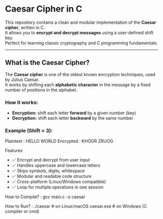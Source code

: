 #  Caesar Cipher in C

This repository contains a clean and modular implementation of the **Caesar cipher**, written in C.  
It allows you to **encrypt and decrypt messages** using a user-defined shift key.  
Perfect for learning classic cryptography and C programming fundamentals.

---

## What is the Caesar Cipher?

The **Caesar cipher** is one of the oldest known encryption techniques, used by Julius Caesar.  
It works by shifting each **alphabetic character** in the message by a fixed number of positions in the alphabet.

###  How it works:

- **Encryption:** shift each letter **forward** by a given number (key)
- **Decryption:** shift each letter **backward** by the same number

###  Example (Shift = 3):
Plaintext : HELLO WORLD
Encrypted : KHOOR ZRUOG

 Features

- ✅ Encrypt and decrypt from user input
- ✅ Handles uppercase and lowercase letters
- ✅ Skips symbols, digits, whitespace
- ✅ Modular and readable code structure
- ✅ Cross-platform (Linux/Windows compatible)
- ✅ Loop for multiple operations in one session

How to Compile? :
gcc main.c -o caesar


How to Run? :
./caesar       # on Linux/macOS
caesar.exe     # on Windows (C compiler or cmd)

